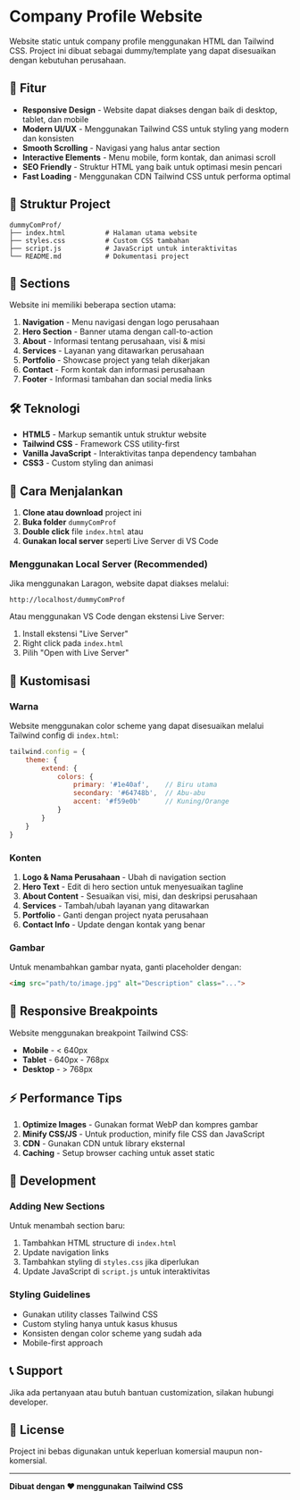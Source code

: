 # Company Profile Website

Website static untuk company profile menggunakan HTML dan Tailwind CSS. Project ini dibuat sebagai dummy/template yang dapat disesuaikan dengan kebutuhan perusahaan.

## 🚀 Fitur

- **Responsive Design** - Website dapat diakses dengan baik di desktop, tablet, dan mobile
- **Modern UI/UX** - Menggunakan Tailwind CSS untuk styling yang modern dan konsisten
- **Smooth Scrolling** - Navigasi yang halus antar section
- **Interactive Elements** - Menu mobile, form kontak, dan animasi scroll
- **SEO Friendly** - Struktur HTML yang baik untuk optimasi mesin pencari
- **Fast Loading** - Menggunakan CDN Tailwind CSS untuk performa optimal

## 📁 Struktur Project

```
dummyComProf/
├── index.html          # Halaman utama website
├── styles.css          # Custom CSS tambahan
├── script.js           # JavaScript untuk interaktivitas
└── README.md           # Dokumentasi project
```

## 🎨 Sections

Website ini memiliki beberapa section utama:

1. **Navigation** - Menu navigasi dengan logo perusahaan
2. **Hero Section** - Banner utama dengan call-to-action
3. **About** - Informasi tentang perusahaan, visi & misi
4. **Services** - Layanan yang ditawarkan perusahaan
5. **Portfolio** - Showcase project yang telah dikerjakan
6. **Contact** - Form kontak dan informasi perusahaan
7. **Footer** - Informasi tambahan dan social media links

## 🛠️ Teknologi

- **HTML5** - Markup semantik untuk struktur website
- **Tailwind CSS** - Framework CSS utility-first
- **Vanilla JavaScript** - Interaktivitas tanpa dependency tambahan
- **CSS3** - Custom styling dan animasi

## 🚀 Cara Menjalankan

1. **Clone atau download** project ini
2. **Buka folder** `dummyComProf` 
3. **Double click** file `index.html` atau
4. **Gunakan local server** seperti Live Server di VS Code

### Menggunakan Local Server (Recommended)

Jika menggunakan Laragon, website dapat diakses melalui:
```
http://localhost/dummyComProf
```

Atau menggunakan VS Code dengan ekstensi Live Server:
1. Install ekstensi "Live Server"
2. Right click pada `index.html`
3. Pilih "Open with Live Server"

## 🎨 Kustomisasi

### Warna

Website menggunakan color scheme yang dapat disesuaikan melalui Tailwind config di `index.html`:

```javascript
tailwind.config = {
    theme: {
        extend: {
            colors: {
                primary: '#1e40af',    // Biru utama
                secondary: '#64748b',  // Abu-abu
                accent: '#f59e0b'      // Kuning/Orange
            }
        }
    }
}
```

### Konten

1. **Logo & Nama Perusahaan** - Ubah di navigation section
2. **Hero Text** - Edit di hero section untuk menyesuaikan tagline
3. **About Content** - Sesuaikan visi, misi, dan deskripsi perusahaan
4. **Services** - Tambah/ubah layanan yang ditawarkan
5. **Portfolio** - Ganti dengan project nyata perusahaan
6. **Contact Info** - Update dengan kontak yang benar

### Gambar

Untuk menambahkan gambar nyata, ganti placeholder dengan:
```html
<img src="path/to/image.jpg" alt="Description" class="...">
```

## 📱 Responsive Breakpoints

Website menggunakan breakpoint Tailwind CSS:
- **Mobile** - < 640px
- **Tablet** - 640px - 768px  
- **Desktop** - > 768px

## ⚡ Performance Tips

1. **Optimize Images** - Gunakan format WebP dan kompres gambar
2. **Minify CSS/JS** - Untuk production, minify file CSS dan JavaScript
3. **CDN** - Gunakan CDN untuk library eksternal
4. **Caching** - Setup browser caching untuk asset static

## 🔧 Development

### Adding New Sections

Untuk menambah section baru:

1. Tambahkan HTML structure di `index.html`
2. Update navigation links
3. Tambahkan styling di `styles.css` jika diperlukan
4. Update JavaScript di `script.js` untuk interaktivitas

### Styling Guidelines

- Gunakan utility classes Tailwind CSS
- Custom styling hanya untuk kasus khusus
- Konsisten dengan color scheme yang sudah ada
- Mobile-first approach

## 📞 Support

Jika ada pertanyaan atau butuh bantuan customization, silakan hubungi developer.

## 📄 License

Project ini bebas digunakan untuk keperluan komersial maupun non-komersial.

---

**Dibuat dengan ❤️ menggunakan Tailwind CSS**
